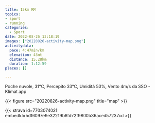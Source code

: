 ```yaml
---
title: 15km RM
topics:
- sport
- running
categories:
  - Sport
date: 2022-08-26 13:18:19
images: ["20220826-activity-map.png"]
activitydata:
  pace: 4:47min/km
  elevation: 43mt
  distance: 15.28km
  duration: 1:12:59
places: []

---
```


Poche nuvole, 31°C, Percepito 33°C, Umidità 53%, Vento 4m/s da SSO - Klimat.app

<!--more-->




{{< figure src="20220826-activity-map.png" title="map" >}}


{{< strava id=7703074021 embedId=5df6097e9e32219b8fd72f9800b36aced57237cd >}}
